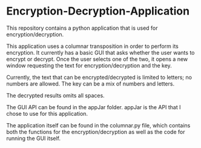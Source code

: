 # Encryption-Decryption-Application
This repository contains a python application that is used for encryption/decryption.

This application uses a columnar transposition in order to perform its encryption. It currently has a basic GUI that asks whether the user wants to encrypt or decrypt. Once the user selects one of the two, it opens a new window requesting the text for encryption/decryption and the key.

Currently, the text that can be encrypted/decrypted is limited to letters; no numbers are allowed. The key can be a mix of numbers and letters.

The decrypted results omits all spaces.

The GUI API can be found in the appJar folder. appJar is the API that I chose to use for this application.

The application itself can be found in the columnar.py file, which contains both the functions for the encryption/decryption as well as the code for running the GUI itself.
